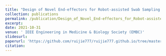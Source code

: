 ```yaml
---
title: "Design of Novel End-effectors for Robot-assisted Swab Sampling to Combat Respiratory Infectious Diseases"
collection: publications
permalink: /publication/Design_of_Novel_End-effectors_for_Robot-assisted_Swab_Sampling_to_Combat_Respiratory_Infectious_Diseases
excerpt: 
date: 2021-10-31
venue: ' IEEE Engineering in Medicine & Biology Society (EMBC)'
slidesurl: 
paperurl: 'https://github.com/ruijie777/ruijie777.github.io/tree/master/files/Design_of_Novel_End-effectors_for_Robot-assisted_Swab_Sampling_to_Combat_Respiratory_Infectious_Diseases.pdf'
citation: 
---
```

